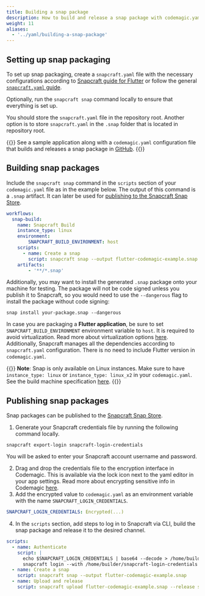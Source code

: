 ```yaml
---
title: Building a snap package
description: How to build and release a snap package with codemagic.yaml
weight: 11
aliases:
  - '../yaml/building-a-snap-package'
---
```


## Setting up snap packaging

To set up snap packaging, create a `snapcraft.yaml` file with the necessary configurations according to [Snapcraft guide for Flutter](https://snapcraft.io/docs/flutter-applications) or follow the general [`snapcraft.yaml` guide](https://snapcraft.io/docs/creating-snapcraft-yaml).

Optionally, run the `snapcraft snap` command locally to ensure that everything is set up.

You should store the `snapcraft.yaml` file in the repository root. Another option is to store `snapcraft.yaml` in the `.snap` folder that is located in repository root.

{{<notebox>}}
See a sample application along with a `codemagic.yaml` configuration file that builds and releases a snap package in [GitHub](https://github.com/codemagic-ci-cd/flutter-snapcraft-example/).
{{</notebox>}}

## Building snap packages

Include the `snapcraft snap` command in the `scripts` section of your `codemagic.yaml` file as in the example below. The output of this command is a `.snap` artifact. It can later be used for [publishing to the Snapcraft Snap Store](#publishing-snap-packages).

```yaml
workflows:
  snap-build:
    name: Snapcraft Build
    instance_type: linux
    environment:
        SNAPCRAFT_BUILD_ENVIRONMENT: host
    scripts:
      - name: Create a snap
        script: snapcraft snap --output flutter-codemagic-example.snap
    artifacts:
        - '**/*.snap'
```

Additionally, you may want to install the generated `.snap` package onto your machine for testing. The package will not be code signed unless you publish it to Snapcraft, so you would need to use the `--dangerous` flag to install the package without code signing:

    snap install your-package.snap --dangerous

In case you are packaging a **Flutter application**, be sure to set `SNAPCRAFT_BUILD_ENVIRONMENT` environment variable to `host`. It is required to avoid virtualization. Read more about virtualization options [here](https://flutter.dev/docs/deployment/linux). Additionally, Snapcraft manages all the dependencies according to `snapcraft.yaml` configuration. There is no need to include Flutter version in `codemagic.yaml`.

{{<notebox>}}
**Note**: Snap is only available on Linux instances. Make sure to have `instance_type: linux` or `instance_type: linux_x2` in your `codemagic.yaml`. See the build machine specification [here](../specs/versions-linux/).
{{</notebox>}}

## Publishing snap packages

Snap packages can be published to the [Snapcraft Snap Store](https://snapcraft.io/).

1. Generate your Snapcraft credentials file by running the following command locally.

```
snapcraft export-login snapcraft-login-credentials
```

  You will be asked to enter your Snapcraft account username and password.

2. Drag and drop the credentials file to the encryption interface in Codemagic. This is available via the lock icon next to the yaml editor in your app settings. Read more about encrypting sensitive info in Codemagic [here](../building/encrypting/). 
3. Add the encrypted value to `codemagic.yaml` as an environment variable with the name `SNAPCRAFT_LOGIN_CREDENTIALS`.

```yaml
SNAPCRAFT_LOGIN_CREDENTIALS: Encrypted(...)
```
4. In the `scripts` section, add steps to log in to Snapcraft via CLI, build the snap package and release it to the desired channel.

```yaml
scripts:
  - name: Authenticate
    script: |
      echo $SNAPCRAFT_LOGIN_CREDENTIALS | base64 --decode > /home/builder/snapcraft-login-credentials
      snapcraft login --with /home/builder/snapcraft-login-credentials
  - name: Create a snap
    script: snapcraft snap --output flutter-codemagic-example.snap
  - name: Upload and release
    script: snapcraft upload flutter-codemagic-example.snap --release stable
```
